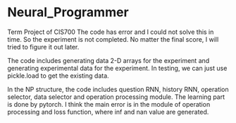# Neural_Programmer
Term Project of CIS700
The code has error and I could not solve this in time. 
So the experiment is not completed. 
No matter the final score, I will tried to figure it out later. 

The code includes generating data 2-D arrays for the experiment and generating experimental data for the experiment. 
In testing, we can just use pickle.load to get the existing data. 

In the NP structure, the code includes question RNN, history RNN, operation selector, data selector and operation processing module. 
The learning part is done by pytorch. I think the main error is in the module of operation processing and loss function, where inf and nan value are generated. 
